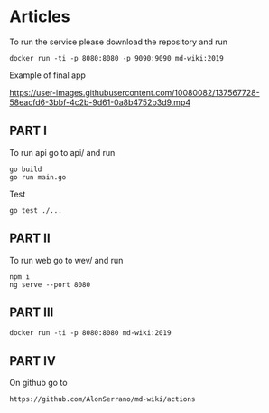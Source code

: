 # Articles

To run the service please download the repository and run

    docker run -ti -p 8080:8080 -p 9090:9090 md-wiki:2019

Example of final app

https://user-images.githubusercontent.com/10080082/137567728-58eacfd6-3bbf-4c2b-9d61-0a8b4752b3d9.mp4

## PART I

To run api go to api/ and run

    go build
    go run main.go 
    
Test

    go test ./...
    
## PART II

To run web go to wev/ and run

    npm i
    ng serve --port 8080
    
## PART III

    docker run -ti -p 8080:8080 md-wiki:2019
    
## PART IV

On github go to

    https://github.com/AlonSerrano/md-wiki/actions
    
    
    

